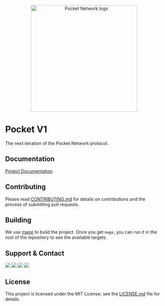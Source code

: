 <div align="center">
  <a href="https://www.pokt.network">
    <img src="https://user-images.githubusercontent.com/2219004/151564884-212c0e40-3bfa-412e-a341-edb54b5f1498.jpeg" alt="Pocket Network logo" width="340"/>
  </a>
</div>

# Pocket V1

The next iteration of the Pocket Network protocol.

## Documentation

[Project Documentation](docs)

## Contributing

Please read [CONTRIBUTING.md](docs/contributing/CONTRIBUTING.md) for details on contributions and the process of submitting pull requests.

## Building

We use [mage](https://magefile.org/) to build the project. Once you get `mage`, you can run it in the root of the repository to see the available targets.

## Support & Contact

<div>
  <a href="https://twitter.com/poktnetwork"><img src="https://img.shields.io/twitter/url/http/shields.io.svg?style=social"></a>
  <a href="https://t.me/POKTnetwork"><img src="https://img.shields.io/badge/Telegram-blue.svg"></a>
  <a href="https://www.facebook.com/POKTnetwork" ><img src="https://img.shields.io/badge/Facebook-red.svg"></a>
  <a href="https://research.pokt.network"><img src="https://img.shields.io/discourse/https/research.pokt.network/posts.svg"></a>
</div>


## License

This project is licensed under the MIT License; see the [LICENSE.md](LICENSE.md) file for details.